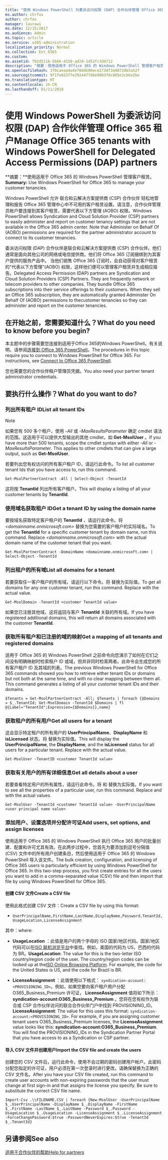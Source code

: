 ```yaml
---
title: "使用 Windows PowerShell 为委派访问权限 (DAP) 合作伙伴管理 Office 365 租户"
ms.author: chrfox
author: chrfox
manager: laurawi
ms.date: 12/15/2017
ms.audience: Admin
ms.topic: article
ms.service: o365-administration
localization_priority: Normal
ms.collection: Ent_O365
ms.custom: 
ms.assetid: f92d5116-5b66-4150-ad20-1452fc3dd712
description: "摘要：使用适用于 Office 365 的 Windows PowerShell 管理客户租赁。"
ms.openlocfilehash: 3f0caeaa4a4e70ddb00ece2738f3a90720b5a52f
ms.sourcegitcommit: 9f1fe023f7e2924477d6e9003fdc805e3cb6e2be
ms.translationtype: HT
ms.contentlocale: zh-CN
ms.lasthandoff: 01/11/2018
---
```

# <a name="manage-office-365-tenants-with-windows-powershell-for-delegated-access-permissions-dap-partners"></a><span data-ttu-id="39e29-103">使用 Windows PowerShell 为委派访问权限 (DAP) 合作伙伴管理 Office 365 租户</span><span class="sxs-lookup"><span data-stu-id="39e29-103">Manage Office 365 tenants with Windows PowerShell for Delegated Access Permissions (DAP) partners</span></span>

 <span data-ttu-id="39e29-104">**摘要：**使用适用于 Office 365 的 Windows PowerShell 管理客户租赁。</span><span class="sxs-lookup"><span data-stu-id="39e29-104">**Summary:** Use Windows PowerShell for Office 365 to manage your customer tenancies.</span></span>
  
<span data-ttu-id="39e29-p101">Windows PowerShell 允许 联合和云解决方案提供商 (CSP) 合作伙伴 轻松地管理和报告 Office 365 管理中心中不可用的客户租赁设置。请注意，合作伙伴管理员帐户要连接到其客户租赁，需要代表以下方管理 (AOBO) 权限。</span><span class="sxs-lookup"><span data-stu-id="39e29-p101">Windows PowerShell allows Syndication and Cloud Solution Provider (CSP) partners to easily administer and report on customer tenancy settings that are not available in the Office 365 admin center. Note that Administer on Behalf Of (AOBO) permissions are required for the partner administrator account to connect to its customer tenancies.</span></span>
  
<span data-ttu-id="39e29-p102">委派访问权限 (DAP) 合作伙伴是联合和云解决方案提供商 (CSP) 合作伙伴。他们通常是面向其他公司的网络或电信提供商。他们将 Office 365 订阅捆绑到为其客户提供的服务产品中。 当他们销售 Office 365 订阅时，会自动获得对客户租赁的"代表以下方管理"(AOBO) 权限，这样他们便可以管理客户租赁并生成相应报告。</span><span class="sxs-lookup"><span data-stu-id="39e29-p102">Delegated Access Permission (DAP) partners are Syndication and Cloud Solution Providers (CSP) Partners. They are frequently network or telecom providers to other companies. They bundle Office 365 subscriptions into their service offerings to their customers. When they sell an Office 365 subscription, they are automatically granted Administer On Behalf Of (AOBO) permissions to thecustomer tenancies so they can administer and report on the customer tenancies.</span></span>
## <a name="what-do-you-need-to-know-before-you-begin"></a><span data-ttu-id="39e29-111">在开始之前，您需要知道什么？</span><span class="sxs-lookup"><span data-stu-id="39e29-111">What do you need to know before you begin?</span></span>

<span data-ttu-id="39e29-p103">本主题中的步骤需要您连接到适用于Office 365的Windows PowerShell。有关说明，请参阅[连接到 Office 365 PowerShell](connect-to-office-365-powershell.md)。</span><span class="sxs-lookup"><span data-stu-id="39e29-p103">The procedures in this topic require you to connect to Windows PowerShell for Office 365. For instructions, see [Connect to Office 365 PowerShell](connect-to-office-365-powershell.md).</span></span>
  
<span data-ttu-id="39e29-114">您也需要您的合作伙伴租户管理员凭据。</span><span class="sxs-lookup"><span data-stu-id="39e29-114">You also need your partner tenant administrator credentials.</span></span>
  
## <a name="what-do-you-want-to-do"></a><span data-ttu-id="39e29-115">要执行什么操作？</span><span class="sxs-lookup"><span data-stu-id="39e29-115">What do you want to do?</span></span>

### <a name="list-all-tenant-ids"></a><span data-ttu-id="39e29-116">列出所有租户 ID</span><span class="sxs-lookup"><span data-stu-id="39e29-116">List all tenant IDs</span></span>

> [!NOTE]
> <span data-ttu-id="39e29-p104">如果您有 500 多个租户，使用  _-All_ 或 _-MaxResultsParameter_ 确定 cmdlet 语法的范围。这适用于可以提供大型输出的其他 cmdlet，如 **Get-MsolUser** 。</span><span class="sxs-lookup"><span data-stu-id="39e29-p104">If you have more than 500 tenants, scope the cmdlet syntax with either  _-All_ or _-MaxResultsParameter_. This applies to other cmdlets that can give a large output, such as **Get-MsolUser**.</span></span>
  
<span data-ttu-id="39e29-119">若要列出您有权访问的所有客户租户 ID，请运行此命令。</span><span class="sxs-lookup"><span data-stu-id="39e29-119">To list all customer tenant Ids that you have access to, run this command.</span></span>
  
```
Get-MsolPartnerContract -All | Select-Object -TenantId
```

<span data-ttu-id="39e29-120">这将按 **TenantId** 列出所有客户租户。</span><span class="sxs-lookup"><span data-stu-id="39e29-120">This will display a listing of all your customer tenants by **TenantId**.</span></span>
  
### <a name="get-a-tenant-id-by-using-the-domain-name"></a><span data-ttu-id="39e29-121">使用域名获取租户 ID</span><span class="sxs-lookup"><span data-stu-id="39e29-121">Get a tenant ID by using the domain name</span></span>

<span data-ttu-id="39e29-p105">要按域名获取特定客户租户的 **TenantId** ，请运行此命令。将 _<domainname.onmicrosoft.com>_ 替换为您需要的客户租户的实际域名。</span><span class="sxs-lookup"><span data-stu-id="39e29-p105">To get the **TenantId** for a specific customer tenant by domain name, run this command. Replace _<domainname.onmicrosoft.com>_ with the actual domain name of the customer tenant that you want.</span></span>
  
```
Get-MsolPartnerContract -DomainName <domainname.onmicrosoft.com> | Select-Object -TenantId
```

### <a name="list-all-domains-for-a-tenant"></a><span data-ttu-id="39e29-124">列出租户的所有域</span><span class="sxs-lookup"><span data-stu-id="39e29-124">List all domains for a tenant</span></span>

<span data-ttu-id="39e29-p106">若要获取任一客户租户的所有域，请运行以下命令。将 _<customer TenantId value>_ 替换为实际值。</span><span class="sxs-lookup"><span data-stu-id="39e29-p106">To get all domains for any one customer tenant, run this command. Replace  _<customer TenantId value>_ with the actual value.</span></span>
  
```
Get-MsolDomain -TenantId <customer TenantId value>
```

<span data-ttu-id="39e29-127">如果您已注册其他域，这将返回与客户 **TenantId** 关联的所有域。</span><span class="sxs-lookup"><span data-stu-id="39e29-127">If you have registered additional domains, this will return all domains associated with the customer **TenantId**.</span></span>
  
### <a name="get-a-mapping-of-all-tenants-and-registered-domains"></a><span data-ttu-id="39e29-128">获取所有租户和已注册的域的映射</span><span class="sxs-lookup"><span data-stu-id="39e29-128">Get a mapping of all tenants and registered domains</span></span>

<span data-ttu-id="39e29-p107">适用于 Office 365 的 Windows PowerShell 之前命令向您演示了如何在它们之间没有明确映射时检索租户 ID 或域，但并非同时检索两者。此命令会生成您的所有客户租户 ID 及其域的列表。</span><span class="sxs-lookup"><span data-stu-id="39e29-p107">The previous Windows PowerShell for Office 365 commands showed you how to retrieve either tenant IDs or domains but not both at the same time, and with no clear mapping between them all. This command generates a listing of all your customer tenant IDs and their domains.</span></span>
  
```
$Tenants = Get-MsolPartnerContract -All; $Tenants | foreach {$Domains = $_.TenantId; Get-MsolDomain -TenantId $Domains | fl @{Label="TenantId";Expression={$Domains}},name}
```

### <a name="get-all-users-for-a-tenant"></a><span data-ttu-id="39e29-131">获取租户的所有用户</span><span class="sxs-lookup"><span data-stu-id="39e29-131">Get all users for a tenant</span></span>

<span data-ttu-id="39e29-p108">这会显示特定租户的所有用户的 **UserPrincipalName**、**DisplayName** 和 **isLicensed** 状态。将 _<customer TenantId value>_ 替换为实际值。</span><span class="sxs-lookup"><span data-stu-id="39e29-p108">This will display the **UserPrincipalName**, the **DisplayName**, and the **isLicensed** status for all users for a particular tenant. Replace _<customer TenantId value>_ with the actual value.</span></span>
  
```
Get-MsolUser -TenantID <customer TenantId value>
```

### <a name="get-all-details-about-a-user"></a><span data-ttu-id="39e29-134">获取有关用户的所有详细信息</span><span class="sxs-lookup"><span data-stu-id="39e29-134">Get all details about a user</span></span>

<span data-ttu-id="39e29-p109">若要查看特定用户的所有属性，请运行此命令。将 _<customer TenantId value>_ 和 _<user principal name value>_ 替换为实际值。</span><span class="sxs-lookup"><span data-stu-id="39e29-p109">If you want to see all the properties of a particular user, run this command. Replace  _<customer TenantId value>_ and _<user principal name value>_ with the actual values.</span></span>
  
```
Get-MsolUser -TenantId <customer TenantId value> -UserPrincipalName <user principal name value>
```

### <a name="add-users-set-options-and-assign-licenses"></a><span data-ttu-id="39e29-137">添加用户、设置选项并分配许可证</span><span class="sxs-lookup"><span data-stu-id="39e29-137">Add users, set options, and assign licenses</span></span>

<span data-ttu-id="39e29-p110">使用适用于 Office 365 的 Windows PowerShell 执行 Office 365 用户的批量创建、配置和许可尤其有效。在此两步过程中，您首先为要添加到逗号分隔值 (CSV) 文件中的所有用户创建条目，然后使用适用于 Office 365 的 Windows PowerShell 导入该文件。</span><span class="sxs-lookup"><span data-stu-id="39e29-p110">The bulk creation, configuration, and licensing of Office 365 users is particularly efficient by using Windows PowerShell for Office 365. In this two-step process, you first create entries for all the users you want to add in a comma-separated value (CSV) file and then import that file by using Windows PowerShell for Office 365.</span></span> 
  
#### <a name="create-a-csv-file"></a><span data-ttu-id="39e29-140">创建 CSV 文件</span><span class="sxs-lookup"><span data-stu-id="39e29-140">Create a CSV file</span></span>

<span data-ttu-id="39e29-141">使用此格式创建 CSV 文件：</span><span class="sxs-lookup"><span data-stu-id="39e29-141">Create a CSV file by using this format:</span></span>
  
-  `UserPrincipalName,FirstName,LastName,DisplayName,Password,TenantId,UsageLocation,LicenseAssignment`
    
<span data-ttu-id="39e29-142">其中：</span><span class="sxs-lookup"><span data-stu-id="39e29-142">where:</span></span>
  
- <span data-ttu-id="39e29-p111">**UsageLocation** ：此值是用户的两个字母的 ISO 国家/地区代码。国家/地区代码可以在[ISO 联机浏览平台](https://go.microsoft.com/fwlink/p/?LinkId=532703)中查找。例如，美国的代码为 US，巴西的代码为 BR。</span><span class="sxs-lookup"><span data-stu-id="39e29-p111">**UsageLocation**: The value for this is the two-letter ISO country/region code of the user. The country/region codes can be looked up at the[ISO Online Browsing Platform](https://go.microsoft.com/fwlink/p/?LinkId=532703). For example, the code for the United States is US, and the code for Brazil is BR.</span></span> 
    
- <span data-ttu-id="39e29-p112">**LicenseAssignment** ：此值使用以下格式： `syndication-account:<PROVISIONING_ID>`。例如，如果您要向客户租户用户分配 O365_Business_Premium 许可证， **LicenseAssignment** 值将如下所示： **syndication-account:O365_Business_Premium** 。您将在您有权作为联合或 CSP 合作伙伴访问的联合合作伙伴门户中找到 PROVISIONING_ID。</span><span class="sxs-lookup"><span data-stu-id="39e29-p112">**LicenseAssignment**: The value for this uses this format: `syndication-account:<PROVISIONING_ID>`. For example, if you are assigning customer tenant users O365_Business_Premium licenses, the **LicenseAssignment** value looks like this: **syndication-account:O365_Business_Premium**. You will find the PROVISIONING_IDs in the Syndication Partner Portal that you have access to as a Syndication or CSP partner.</span></span>
    
#### <a name="import-the-csv-file-and-create-the-users"></a><span data-ttu-id="39e29-149">导入 CSV 文件并创建用户</span><span class="sxs-lookup"><span data-stu-id="39e29-149">Import the CSV file and create the users</span></span>

<span data-ttu-id="39e29-p113">创建您的 CSV 文件后，运行此命令，使用不会过期的密码创建用户帐户。此密码分配您指定的许可证，用户必须在第一次登录时进行更改。请确保替换为正确的 CSV 文件名。</span><span class="sxs-lookup"><span data-stu-id="39e29-p113">After you have your CSV file created, run this command to create user accounts with non-expiring passwords that the user must change at first sign-in and that assigns the license you specify. Be sure to substitute the correct CSV file name.</span></span>
  
```
Import-Csv .\\FILENAME.CSV | foreach {New-MsolUser -UserPrincipalName $_.UserPrincipalName -DisplayName $_.DisplayName -FirstName $_.FirstName -LastName $_.LastName -Password $_.Password -UsageLocation $_.UsageLocation -LicenseAssignment $_.LicenseAssignment -ForceChangePassword:$true -PasswordNeverExpires:$true -TenantId $_.TenantId}
```

## <a name="see-also"></a><span data-ttu-id="39e29-152">另请参阅</span><span class="sxs-lookup"><span data-stu-id="39e29-152">See also</span></span>

#### 

[<span data-ttu-id="39e29-153">适用于合作伙伴的帮助</span><span class="sxs-lookup"><span data-stu-id="39e29-153">Help for partners</span></span>](https://go.microsoft.com/fwlink/p/?LinkId=533477)

